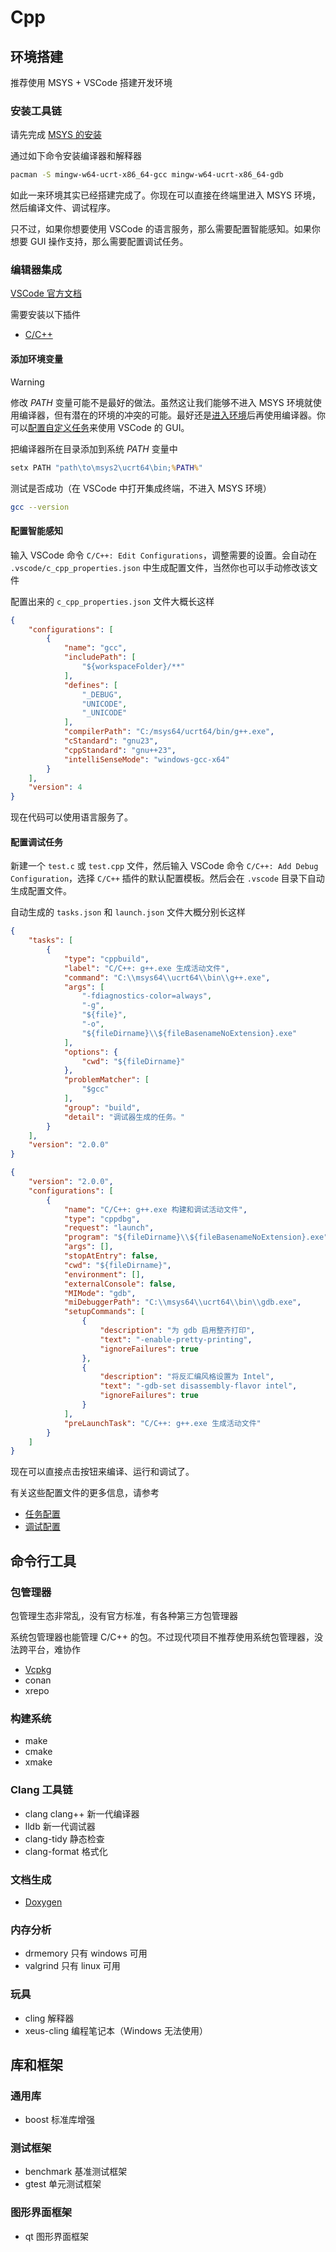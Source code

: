 # Cpp

## 环境搭建

推荐使用 MSYS + VSCode 搭建开发环境

### 安装工具链

请先完成 [MSYS 的安装](../环境管理/MSYS.md)

通过如下命令安装编译器和解释器

```sh
pacman -S mingw-w64-ucrt-x86_64-gcc mingw-w64-ucrt-x86_64-gdb
```

如此一来环境其实已经搭建完成了。你现在可以直接在终端里进入 MSYS 环境，然后编译文件、调试程序。

只不过，如果你想要使用 VSCode 的语言服务，那么需要配置智能感知。如果你想要 GUI 操作支持，那么需要配置调试任务。

### 编辑器集成

[VSCode 官方文档](https://code.visualstudio.com/docs/cpp/config-mingw)

需要安装以下插件

- [C/C++](https://marketplace.visualstudio.com/items?itemName=ms-vscode.cpptools)

#### 添加环境变量

> [!WARNING]
> 修改 *PATH* 变量可能不是最好的做法。虽然这让我们能够不进入 MSYS 环境就使用编译器，但有潜在的环境的冲突的可能。最好还是[进入环境](../环境管理/MSYS.md)后再使用编译器。你可以[配置自定义任务](https://code.visualstudio.com/docs/debugtest/tasks#_custom-tasks)来使用 VSCode 的 GUI。

把编译器所在目录添加到系统 *PATH* 变量中

```bat
setx PATH "path\to\msys2\ucrt64\bin;%PATH%"
```

测试是否成功（在 VSCode 中打开集成终端，不进入 MSYS 环境）

```sh
gcc --version
```

#### 配置智能感知

输入 VSCode 命令 `C/C++: Edit Configurations`，调整需要的设置。会自动在 `.vscode/c_cpp_properties.json` 中生成配置文件，当然你也可以手动修改该文件

配置出来的 `c_cpp_properties.json` 文件大概长这样

```json
{
    "configurations": [
        {
            "name": "gcc",
            "includePath": [
                "${workspaceFolder}/**"
            ],
            "defines": [
                "_DEBUG",
                "UNICODE",
                "_UNICODE"
            ],
            "compilerPath": "C:/msys64/ucrt64/bin/g++.exe",
            "cStandard": "gnu23",
            "cppStandard": "gnu++23",
            "intelliSenseMode": "windows-gcc-x64"
        }
    ],
    "version": 4
}
```

现在代码可以使用语言服务了。

#### 配置调试任务

新建一个 `test.c` 或 `test.cpp` 文件，然后输入 VSCode 命令 `C/C++: Add Debug Configuration`，选择 `C/C++` 插件的默认配置模板。然后会在 `.vscode` 目录下自动生成配置文件。

自动生成的 `tasks.json` 和 `launch.json` 文件大概分别长这样

```json
{
    "tasks": [
        {
            "type": "cppbuild",
            "label": "C/C++: g++.exe 生成活动文件",
            "command": "C:\\msys64\\ucrt64\\bin\\g++.exe",
            "args": [
                "-fdiagnostics-color=always",
                "-g",
                "${file}",
                "-o",
                "${fileDirname}\\${fileBasenameNoExtension}.exe"
            ],
            "options": {
                "cwd": "${fileDirname}"
            },
            "problemMatcher": [
                "$gcc"
            ],
            "group": "build",
            "detail": "调试器生成的任务。"
        }
    ],
    "version": "2.0.0"
}
```

```json
{
    "version": "2.0.0",
    "configurations": [
        {
            "name": "C/C++: g++.exe 构建和调试活动文件",
            "type": "cppdbg",
            "request": "launch",
            "program": "${fileDirname}\\${fileBasenameNoExtension}.exe",
            "args": [],
            "stopAtEntry": false,
            "cwd": "${fileDirname}",
            "environment": [],
            "externalConsole": false,
            "MIMode": "gdb",
            "miDebuggerPath": "C:\\msys64\\ucrt64\\bin\\gdb.exe",
            "setupCommands": [
                {
                    "description": "为 gdb 启用整齐打印",
                    "text": "-enable-pretty-printing",
                    "ignoreFailures": true
                },
                {
                    "description": "将反汇编风格设置为 Intel",
                    "text": "-gdb-set disassembly-flavor intel",
                    "ignoreFailures": true
                }
            ],
            "preLaunchTask": "C/C++: g++.exe 生成活动文件"
        }
    ]
}
```

现在可以直接点击按钮来编译、运行和调试了。

有关这些配置文件的更多信息，请参考

- [任务配置](https://code.visualstudio.com/docs/debugtest/tasks)
- [调试配置](https://code.visualstudio.com/docs/debugtest/debugging-configuration)

## 命令行工具

### 包管理器

包管理生态非常乱，没有官方标准，有各种第三方包管理器

系统包管理器也能管理 C/C++ 的包。不过现代项目不推荐使用系统包管理器，没法跨平台，难协作

- [Vcpkg](../包管理/Vcpkg.md)
- conan
- xrepo

### 构建系统

- make
- cmake
- xmake

### Clang 工具链

- clang clang++ 新一代编译器
- lldb 新一代调试器
- clang-tidy 静态检查
- clang-format 格式化

### 文档生成

- [Doxygen](../文档处理/Doxygen.md)

### 内存分析

- drmemory 只有 windows 可用
- valgrind 只有 linux 可用

### 玩具

- cling 解释器
- xeus-cling 编程笔记本（Windows 无法使用）

## 库和框架

### 通用库

- boost 标准库增强

### 测试框架

- benchmark 基准测试框架
- gtest 单元测试框架

### 图形界面框架

- qt 图形界面框架
